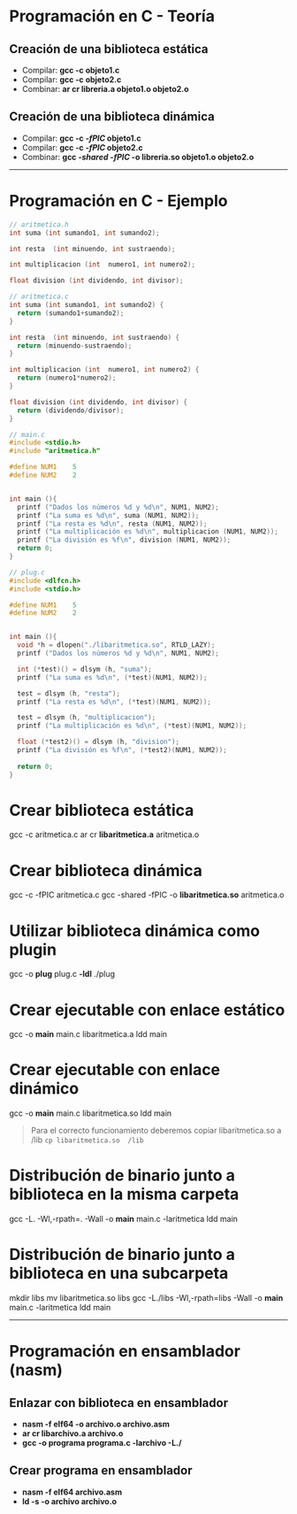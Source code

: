# Programación en C - Teoría

## Creación de una biblioteca estática

- Compilar: __gcc -c objeto1.c__
- Compilar: __gcc -c objeto2.c__
- Combinar: __ar cr libreria.a objeto1.o objeto2.o__

## Creación de una biblioteca dinámica

- Compilar: __gcc -c _-fPIC_ objeto1.c__
- Compilar: __gcc -c _-fPIC_ objeto2.c__ 
- Combinar: __gcc _-shared -fPIC_ -o libreria.so objeto1.o objeto2.o__

--- 

# Programación en C - Ejemplo

```c
// aritmetica.h
int suma (int sumando1, int sumando2);

int resta  (int minuendo, int sustraendo);

int multiplicacion (int  numero1, int numero2);

float division (int dividendo, int divisor);
```

```c
// aritmetica.c
int suma (int sumando1, int sumando2) {
  return (sumando1+sumando2);
}

int resta  (int minuendo, int sustraendo) {
  return (minuendo-sustraendo);
}

int multiplicacion (int  numero1, int numero2) {
  return (numero1*numero2);
}

float division (int dividendo, int divisor) {
  return (dividendo/divisor);
}
```

```c
// main.c
#include <stdio.h>
#include "aritmetica.h"

#define NUM1    5
#define NUM2    2


int main (){
  printf ("Dados los números %d y %d\n", NUM1, NUM2);
  printf ("La suma es %d\n", suma (NUM1, NUM2));
  printf ("La resta es %d\n", resta (NUM1, NUM2));
  printf ("La multiplicación es %d\n", multiplicacion (NUM1, NUM2));
  printf ("La división es %f\n", division (NUM1, NUM2));
  return 0;
}
```

```c
// plug.c
#include <dlfcn.h>
#include <stdio.h>

#define NUM1    5
#define NUM2    2


int main (){
  void *h = dlopen("./libaritmetica.so", RTLD_LAZY);
  printf ("Dados los números %d y %d\n", NUM1, NUM2);

  int (*test)() = dlsym (h, "suma");
  printf ("La suma es %d\n", (*test)(NUM1, NUM2));

  test = dlsym (h, "resta");
  printf ("La resta es %d\n", (*test)(NUM1, NUM2));

  test = dlsym (h, "multiplicacion");
  printf ("La multiplicación es %d\n", (*test)(NUM1, NUM2));

  float (*test2)() = dlsym (h, "division");
  printf ("La división es %f\n", (*test2)(NUM1, NUM2));
  
  return 0;
}
```

# Crear biblioteca estática

gcc -c aritmetica.c
ar cr __libaritmetica.a__ aritmetica.o 


# Crear biblioteca dinámica

gcc -c -fPIC aritmetica.c
gcc -shared -fPIC -o __libaritmetica.so__ aritmetica.o


# Utilizar biblioteca dinámica como plugin

gcc -o __plug__ plug.c  __-ldl__
./plug


# Crear ejecutable con enlace estático

gcc -o __main__  main.c libaritmetica.a 
ldd main


# Crear ejecutable con enlace dinámico

gcc -o __main__  main.c libaritmetica.so 
ldd main

> Para el correcto funcionamiento deberemos copiar libaritmetica.so  a /lib
> `cp libaritmetica.so  /lib`


# Distribución de binario junto a biblioteca en la misma carpeta

gcc -L. -Wl,-rpath=. -Wall -o __main__ main.c -laritmetica
ldd main


# Distribución de binario junto a biblioteca en una subcarpeta

mkdir libs
mv libaritmetica.so libs
gcc -L./libs -Wl,-rpath=libs -Wall -o __main__ main.c -laritmetica
ldd main

--- 


# Programación en ensamblador (nasm)

## Enlazar con biblioteca en ensamblador

- __nasm -f elf64 -o archivo.o archivo.asm__ 
- __ar cr libarchivo.a archivo.o__ 
- __gcc -o programa programa.c -larchivo -L./__ 


## Crear programa en ensamblador

- __nasm -f elf64 archivo.asm__ 
- __ld -s -o archivo archivo.o__  	 	 	
